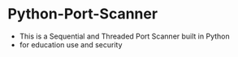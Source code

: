 # Python-Port-Scanner
- This is a Sequential and Threaded Port Scanner built in Python
- for education use and security
